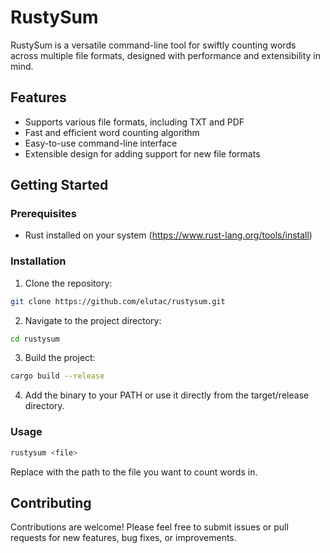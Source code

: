 # RustySum

RustySum is a versatile command-line tool for swiftly counting words across multiple file formats, designed with performance and extensibility in mind.

## Features

- Supports various file formats, including TXT and PDF
- Fast and efficient word counting algorithm
- Easy-to-use command-line interface
- Extensible design for adding support for new file formats

## Getting Started

### Prerequisites

- Rust installed on your system (https://www.rust-lang.org/tools/install)

### Installation

1. Clone the repository:

 ```bash
 git clone https://github.com/elutac/rustysum.git
 ```

2. Navigate to the project directory:

```bash
cd rustysum
```

3. Build the project:

```bash
cargo build --release
```

4. Add the binary to your PATH or use it directly from the target/release directory.

### Usage

```bash
rustysum <file>
```

Replace <file> with the path to the file you want to count words in.

## Contributing
Contributions are welcome! Please feel free to submit issues or pull requests for new features, bug fixes, or improvements. 
